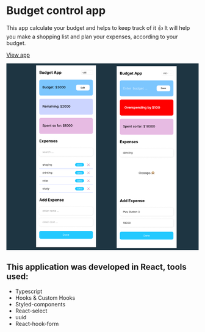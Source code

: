 # Budget control app

This app calculate your budget and helps to keep track of it 👍
It will help you make a shopping list and plan your expenses, according to your budget.

[View app](https://dmitriysoym.github.io/react-budget-app/)

<img src = 'https://github.com/DmitriySoym/react-budget-app/blob/main/src/assets/Budget-app.png' alt='Project screenshot'>

## This application was developed in React, tools used:

- Typescript
- Hooks & Custom Hooks
- Styled-components
- React-select
- uuid
- React-hook-form
